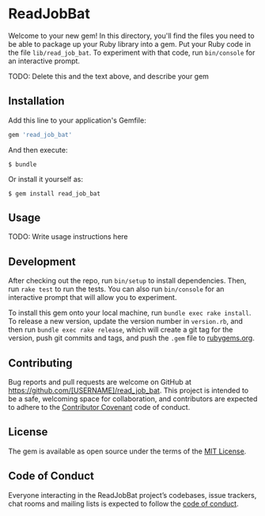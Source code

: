 # ReadJobBat

Welcome to your new gem! In this directory, you'll find the files you need to be able to package up your Ruby library into a gem. Put your Ruby code in the file `lib/read_job_bat`. To experiment with that code, run `bin/console` for an interactive prompt.

TODO: Delete this and the text above, and describe your gem

## Installation

Add this line to your application's Gemfile:

```ruby
gem 'read_job_bat'
```

And then execute:

    $ bundle

Or install it yourself as:

    $ gem install read_job_bat

## Usage

TODO: Write usage instructions here

## Development

After checking out the repo, run `bin/setup` to install dependencies. Then, run `rake test` to run the tests. You can also run `bin/console` for an interactive prompt that will allow you to experiment.

To install this gem onto your local machine, run `bundle exec rake install`. To release a new version, update the version number in `version.rb`, and then run `bundle exec rake release`, which will create a git tag for the version, push git commits and tags, and push the `.gem` file to [rubygems.org](https://rubygems.org).

## Contributing

Bug reports and pull requests are welcome on GitHub at https://github.com/[USERNAME]/read_job_bat. This project is intended to be a safe, welcoming space for collaboration, and contributors are expected to adhere to the [Contributor Covenant](http://contributor-covenant.org) code of conduct.

## License

The gem is available as open source under the terms of the [MIT License](https://opensource.org/licenses/MIT).

## Code of Conduct

Everyone interacting in the ReadJobBat project’s codebases, issue trackers, chat rooms and mailing lists is expected to follow the [code of conduct](https://github.com/[USERNAME]/read_job_bat/blob/master/CODE_OF_CONDUCT.md).
